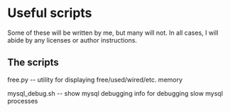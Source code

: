 # Useful scripts

Some of these will be written by me, but many will not. In all cases, I will abide by any licenses or author instructions.

## The scripts
free.py -- utility for displaying free/used/wired/etc. memory

mysql_debug.sh -- show mysql debugging info for debugging slow mysql processes

